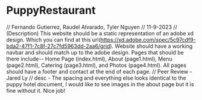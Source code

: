 # PuppyRestaurant
// Fernando Gutierrez, Raudel Alvarado, Tyler Nguyen
// 11-9-2023
// (Description) This website should be a static representation of an adobe xd design. Which you can find at this url(https://xd.adobe.com/spec/5c97cdf9-bda2-47f1-7c8f-27c7fd5963dd-2aa6/grid). Website should have a working navbar and should match up to the adobe design. Pages that should be there include-- Home Page (index.html), About (page1.html), Menu (page2.html), Catering (page3.html), and Photos (page4.html). All pages should have a footer and contact at the end of each page.
// Peer Review - Jared Ly
// desc - The spacing and everything else looks identical to the puppy hotel document, I would like to see images in the about page but it is fine without it. Nice job!

